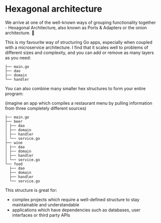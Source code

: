 # Hexagonal architecture

We arrive at one of the well-known ways of grouping functionality together - Hexagonal Architecture, also known as Ports & Adapters or the onion architecture. 🙂

This is my favourite way of structuring Go apps, especially when coupled with a microservice architecture.
I find that it scales well to problems of different sizes and complexity, and you can add or remove as many layers as you need:

```
├── main.go
├── dao
├── domain
└── handler
```

You can also combine many smaller hex structures to form your entire program:

(imagine an app which compiles a restaurant menu by pulling information from three completely different sources)

```
├── main.go
├── beer
│ ├── dao
│ ├── domain
│ ├── handler
│ └── service.go
├── wine
│ ├── dao
│ ├── domain
│ ├── handler
│ └── service.go
└── food
  ├── dao
  ├── domain
  ├── handler
  └── service.go
```

This structure is great for:
- complex projects which require a well-defined structure to stay maintainable and understandable
- applications which have dependencies such as databases, user interfaces or third party APIs
